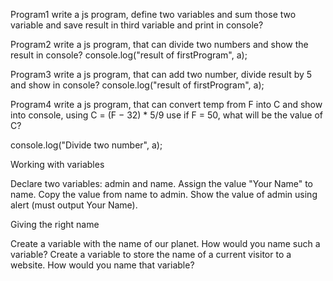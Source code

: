 Program1
write a js program, define two variables and sum those 
two variable and save result in third variable and print in console?

Program2
write a js program, that can divide two numbers and show 
the result in console?
console.log("result of firstProgram", a);

Program3
write a js program, that can add two number, divide result
by 5 and show in console?
console.log("result of firstProgram", a);

Program4
write a js program, that can convert temp from F into C and show into console, 
using C = (F − 32) * 5/9 
use if F = 50, what will be the value of C? 

console.log("Divide two number", a);


Working with variables

Declare two variables: admin and name.
Assign the value "Your Name" to name.
Copy the value from name to admin.
Show the value of admin using alert (must output Your Name).

Giving the right name

Create a variable with the name of our planet. How would you name such a variable?
Create a variable to store the name of a current visitor to a website. How would you name that variable?